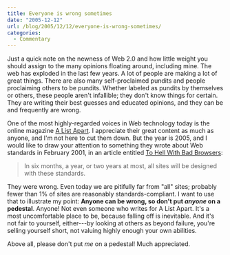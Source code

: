 ```yaml
---
title: Everyone is wrong sometimes
date: "2005-12-12"
url: /blog/2005/12/12/everyone-is-wrong-sometimes/
categories:
  - Commentary
---
```

Just a quick note on the newness of Web 2.0 and how little weight you should assign to the many opinions floating around, including mine. The web has exploded in the last few years. A lot of people are making a lot of great things. There are also many self-proclaimed pundits and people proclaiming others to be pundits. Whether labeled as pundits by themselves or others, these people aren't infallible; they don't know things for certain. They are writing their best guesses and educated opinions, and they can be and frequently are wrong.

One of the most highly-regarded voices in Web technology today is the online magazine [A List Apart](http://www.alistapart.com). I appreciate their great content as much as anyone, and I'm not here to cut them down. But the year is 2005, and I would like to draw your attention to something they wrote about Web standards in February 2001, in an article entitled [To Hell With Bad Browsers](http://www.alistapart.com/stories/tohell/):

> In six months, a year, or two years at most, all sites will be designed with these standards.

They were wrong. Even today we are pitifully far from "all" sites; probably fewer than 1% of sites are reasonably standards-compliant. I want to use that to illustrate my point: **Anyone can be wrong, so don't put *anyone* on a pedestal**. Anyone! Not even someone who writes for A List Apart. It's a most uncomfortable place to be, because falling off is inevitable. And it's not fair to yourself, either---by looking at others as beyond failure, you're selling yourself short, not valuing highly enough your own abilities.

Above all, please don't put *me* on a pedestal! Much appreciated.


